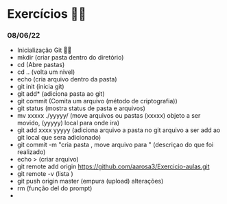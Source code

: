 # Exercícios :man_student:



### 08/06/22

- Inicialização Git :man_student:
- mkdir (criar pasta dentro do diretório)
- cd (Abre pastas)
- cd .. (volta um nivel)
- echo (cria arquivo dentro da pasta)
- git init (inicia git)
- git add* (adiciona pasta ao git)
- git commit (Comita um arquivo (método de criptografia))
- git status (mostra status de pasta e arquivos)
- mv xxxxx ./yyyyy/ (move arquivos ou pastas (xxxxx) objeto a ser movido, (yyyyy) local para onde ira)
- git add xxxx yyyyy (adiciona arquivo a pasta no git <xx> arquivo a ser add ao git <yy> local que sera adicionado)
- git commit -m "cria pasta <xx>, move arquivo para <xx> " (descriçao do que foi realizado)
- echo > (criar arquivo)
- git remote add origin https://github.com/aarosa3/Exercicio-aulas.git 
- git remote -v (lista )
- git push origin master (empura (upload) alterações)
- rm (função del do prompt)
- 

